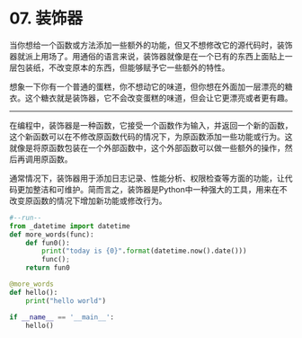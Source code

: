 # 07. 装饰器
当你想给一个函数或方法添加一些额外的功能，但又不想修改它的源代码时，装饰器就派上用场了。用通俗的语言来说，装饰器就像是在一个已有的东西上面贴上一层包装纸，不改变原本的东西，但能够赋予它一些额外的特性。

想象一下你有一个普通的蛋糕，你不想动它的味道，但你想在外面加一层漂亮的糖衣。这个糖衣就是装饰器，它不会改变蛋糕的味道，但会让它更漂亮或者更有趣。

---

在编程中，装饰器是一种函数，它接受一个函数作为输入，并返回一个新的函数，这个新函数可以在不修改原函数代码的情况下，为原函数添加一些功能或行为。这就像是将原函数包装在一个外部函数中，这个外部函数可以做一些额外的操作，然后再调用原函数。

通常情况下，装饰器用于添加日志记录、性能分析、权限检查等方面的功能，让代码更加整洁和可维护。简而言之，装饰器是Python中一种强大的工具，用来在不改变原函数的情况下增加新功能或修改行为。
```python
#--run--
from _datetime import datetime
def more_words(func):
    def fun0():
        print("today is {0}".format(datetime.now().date()))
        func();
    return fun0

@more_words
def hello():
    print("hello world")

if __name__ == '__main__':
    hello()
```
